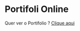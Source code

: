 # Portifoli Online

<p> Quer ver o Portifolio ? <a href="https://luskardev.github.io/Page-Paulo/">Clique aqui </a> </p>

